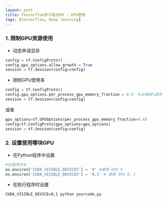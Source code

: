 ```yaml
---
layout: post
title: Tensorflow学习笔记09 - GPU使用
tags: [tensorflow, deep learning]
---
```


### 1. 限制GPU资源使用

- 动态申请显存

```python
config = tf.ConfigProto()  
config.gpu_options.allow_growth = True  
session = tf.Session(config=config)
```

- 限制GPU使用率

```python
config = tf.ConfigProto()  
config.gpu_options.per_process_gpu_memory_fraction = 0.4  #占用40%显存  
session = tf.Session(config=config)
```

或者

```python
gpu_options=tf.GPUOptions(per_process_gpu_memory_fraction=0.4) 
config=tf.ConfigProto(gpu_options=gpu_options) 
session = tf.Session(config=config)
```

### 2. 设置使用哪块GPU

- 在Python程序中设置

```python
#在程序开头
os.environ['CUDA_VISIBLE_DEVICES'] = '0' #使用 GPU 0
os.environ['CUDA_VISIBLE_DEVICES'] = '0,1' # 使用 GPU 0，1
```

- 在执行程序时设置

```shell
CUDA_VISIBLE_DEVICE=0,1 python yourcode.py
```

